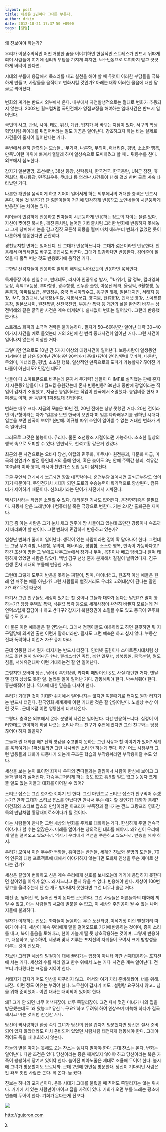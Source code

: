 ```yaml
---
layout: post
title: 세상은 2년마다 그대를 부른다.
author: drkim
date: 2012-10-21 17:37:50 +0900
tags: [컬럼]
---
```

  
왜 진보여야 하는가?


우리가 이상주의적인 어떤 거창한 꿈을 이야기하면 현실적인 스트레스가 반드시 뒤따게 되며 사람들이 여기에 심리적 부담을 가지게 되지만, 보수반동으로 도피하지 말고 꿋꿋하게 버텨야 한다면.


시대의 부름에 응답해서 목소리를 내고 실천을 해야 할 때 무엇이 이러한 부담들을 극복하게 만들고, 사람들을 움직이고 변화시킬 것인가? 아래는 대략 이러한 물음에 대한 답글로 씌어졌다.




###


변화의 계기는 반드시 외부에서 온다. 내부에서 자연발생적으로는 절대로 변화가 추동되지 않는다. 2002년 월드컵처럼 국민전체가 영점교정을 해야하는 일대사건은 반드시 일어난다.


국민의 사고, 관점, 시야, 태도, 위신, 계급, 입지가 확 바뀌는 지점이 있다. 서구의 학생혁명처럼 위아래를 뒤집어버리는 일도 가끔은 일어난다. 강조하고자 하는 바는 실제로 사건들이 줄지어 일어난다는 거다.


주변에서 흔히 관측되는 모습들.. ‘무기력, 나른함, 무의미, 매너리즘, 평범, 소소한 행복, 만족’..이런 따위에 빠져서 헬렐레 하며 일상속으로 도피하려고 할 때 .. 뒤통수를 친다. 외부에서 침노한다.


갑자기 일본멸망, 조선해방, 38선 등장, 신탁통치, 한국건국, 한국동란, UN군 참전, 휴전회담, 독재등장, 민주화운동, 쿠데타 등 엄청난 사건들이 한 해 걸러 한번 골로 계속 나타났던 거다.


나른한 개인을 움직이게 하고 기어이 일어서게 하는 외부에서의 거대한 충격은 반드시 온다. 아닐 것 같은가? 단 젊은이들이 거기에 민감하게 반응하고 노인네들이 시큰둥하게 반응한다는 차이는 있다.


리더들이 민감하게 반응하고 찐따들이 시큰둥하게 반응하는 정도의 차이는 물론 있다. 자신이 찢어진 북처럼, 깨진 종처럼, 늘어진 기타줄처럼 그러한 변화에 반응하지 못해놓고 그게 창피해서 눈을 감고 짐짓 모른척 의뭉을 떨며 마치 애초부터 변화가 없었던 듯이 나른하게 행동한다면 곤란하다.


경천동지할 변화는 일어난다. 단 그대가 반응하느냐다. 그대가 젊은이라면 반응한다. 반응해서 머리색깔도 바꾸고 옷맵시도 바꾼다. 그대가 민감하다면 반응한다. 김어준이 젊었을 때 훌쩍 떠난 것도 반응했기에 움직인 거다.


구한말 선각자들이 반응하여 일제히 해외로 나아갔듯이 반응하면 움직인다.


독재등장 이후 한일수교, 반대데모, 러시아 인공위성 발사, 쿠바위기, 달 정복, 컬러영화 등장, 흑백TV등장, 부마항쟁, 광주항쟁, 전두환 출현, 아웅산 테러, 올림픽, 6월항쟁, 농촌붕괴, 아파트보급, 문민정부, 중국 러시아와수교, 동구권 해체, 일본대지진, 서태지 등장, IMF, 정권교체, 남북정상회담, 자동차보급, 중국붐, 한류등장, 인터넷 등장, 스마트폰 등장, 일본쓰나미, 원전폭발, 선진국진입, 부동산 폭락 등 개인의 삶을 완전히 바꾸는 상전벽해와 같은 굵직한 사건은 계속 터져왔다. 쉴새없이 변화는 일어났다. 그런데 반응했는가다.


스트레스 회피의 소극적 전략은 불가능하다. 필자가 50~60여년간 일어난 대략 30~40여가지 사건을 예로 들었는데 거의 2년에 한 번씩 중대사건이 일어난 거다. 그런 사건이 일어나지 않는게 이상한 거다.


그렇다면 앞으로도 10년 간 5가지 이상의 대형사건이 일어난다. 보통사람이 일생동안 지켜봐야 할 남은 50여년 간이라면 30여가지 중대사건이 일어날텐데 무기력, 나른함, 무의미, 매너리즘, 평범, 소소한 행복, 일상적인 만족으로의 도피가 가능할까? 끊어진 기타줄이 아닌데도? 민감한 데도?


남들이 다 스마트폰으로 바꾸는데 혼자서 무기력? 남들이 다 IMF로 실직했는 판에 혼자서 시큰둥? 남들이 다 월드컵 응원갔는데 혼자 빈둥빈둥? 80년대 중반에 광업이라는 직업이 갑자기 소멸했고, 지금은 농업이라는 직업이 한국에서 소멸했다. 농업비중 현재 3퍼센트 이하, 곧 독일의 1퍼센트대 진입이다.


변화는 매우 크다. 지금의 모습은 10년 전, 20년 전에는 상상 못했던 거다. 20년 전이라면 이규형이라는 자가 ‘일본을 보면 한국이 보인다’며 일본 따라배우기를 권하던 시대다. 일본을 보면 한국이 보여? 천만에. 이규형 따위 소인이 알아챌 수 없는 거대한 변화가 계속 일어난다.


그러므로 그것은 불능이다. 무리다. 물론 조선왕조 시절이라면 가능하다. 소소한 일상의 행복 속으로 도피할 수 있다. 안빈낙도, 천석고황 같은거 있었다.


최근의 큰 사건으로는 오바마 당선, 아랍의 민주화, 후쿠시마 원전붕괴, 다문화 파급, 미국의 천연가스 발전 등인데 거의 올해 안에, 혹은 늦어도 3년 안에 주택값 붕괴, 석유값 100달러 이하 붕괴, 러시아 천연가스 도입 등이 점쳐진다.


구글 무인차 전기차가 보급되면 땅값 대폭락이다. 운전부담 없어지면 출퇴근부담도 없어지기 때문이다. 무인전기차 시대가 되면 도로의 수송능력이 획기적으로 향상된다. 컴퓨터가 제어하기 때문이다. 신호대기라는 단어가 사전에서 지워진다.


택시기사라는 직업은 소멸할 수 있다. 대리운전 기사도 없어진다. 운전면허증은 불필요다. 자동차 안은 노래방이나 컴퓨터실 혹은 극장으로 변한다. 기본 2시간 출퇴근은 재미다.


지금 좀 아는 사람은 그거 눈치 채고 원주에 땅 사들이고 있는데 조만간 강릉이나 속초까지 바라봐야 할 판이다. 그런 변화에 민감하게 반응하고 있는가?


엄청난 변화가 줄지어 일어난다. 생각이 있는 사람이라면 잠이 확 달아나야 한다. 그런데도 그냥 무기력함, 나른함, 무의미, 매너리즘, 평범함, 소소한 행복, 만족이 가능하다고? 하긴 조선이 망한 그 날에도 나무그늘에서 장기나 두며, 목침이나 베고 담바고나 빨며 태평하게 있었던 사람은 많았다. 백범 김구 선생 혼자 분개해서 길길이 날뛰었다지. 김구 선생 혼자 시대의 부름에 반응한 거다.


그런데 그렇게 도무지 반응을 못하는 찌질이, 찐따, 마이너리그, 원초적 아님 애들은 원래 안 쳐주는 애들 아닌가? 그런 사람들의 뻘짓거리도 우리의 고려대상이 된다는 말인가? 왜? 무엇 때문에.


하기사 그런 친구들도 세상에 있기는 할 것이나 그들과 대화가 된다는 말인가? 말이 통하는가? 당장 주택값 폭락, 석유값 폭락 등으로 세계사정이 완전히 바뀔지 모르는데 천연덕스럽게 잡담이나 하고 산다구? 갑자기 북한정권이 소멸될 수도 있고 중국이 민주화 될 수도 있고.


아 물론 이런 예측들은 잘 안맞는다. 그래서 점쟁이들도 예측하라고 하면 걸핏하면 뭐 지구멸망에 외계인 출현 이런거 말하더라만. 필자도 그런 예측은 하고 싶지 않다. 부동산 진짜 폭락하나 이런거 자꾸 묻지 마라.


근데 엉뚱한 데서 뭔가 터지기는 반드시 터진다. 인터넷 출현이나 스마트폰시대처럼 상상도 못한 일이 일어나곤 한다. 팔레스타인 독립, 북한 민주화, 남북통일, 중국분열, 열도침몰, 서해유전대박 이런 기대하는건 잘 안 일어난다.


그렇지만 오바마 당선, 남아공 흑인정권, 카다피 패망이런 것도 사실 대단한 거다. 옛날엔 감히 상상도 못한 일. 놀라운 일이 일어난 거다. 감동해줘야 한다. 박수쳐줘야 한다. 흥분해줘야 한다. 역사에 대한 믿음을 다져야 한다.


우리가 기대한 것이 기대한 위치에서 일어나지는 않지만 여불때기로 터져도 뭔가 터지기는 반드시 터진다. 한국영화 세계제패 이런 기대한 것은 잘 안읽어난다. 노벨상 수상 이런 것도.. 근데 K팝 이런 엉뚱한게 터져나온다.


그렇다. 충격은 외부에서 온다. 분명히 사건은 일어난다. 다만 반응하느냐다. 실정이 이러한데도 안이하게 하품 나오는 소리나 하는 친구가 주변에 있다면 그런 친구와는 당장 끊어야 하지 않을까?


그들과 뭔 대화를 해? 전혀 영감을 주고받지 못하는 그런 사람과 할 이야기가 있어? 세계를 움직여가는 1퍼센트라면 그런 나사빠진 소리 안 하는게 맞다. 하긴 어느 시점부터 그런 밥통들과 대화가 짜증나게 되는게 구조론 학습의 부작용이라면 부작용이랄 수도 있다.


세상을 보는 눈이 트이면 좌파나 우파의 찐따들과는 같잖아서 사람이 한심해 보이고 그들과 말섞기 싫어진다. 가슴 두근거리게 하는 것도 없고 흥분할 일도 없고 눈동자 크게 뜰 일도 없는 자들과 대화를 이어갈 수 있어?


스티브 잡스는 그런 한가한 이야기 안 한다. 그런 마인드로 스티브 잡스가 친구먹어 주겠는가? 만약 그대가 스티브 잡스를 만났다면 만나서 무슨 얘기 할 것인가? 대화가 통해? 이건희와 스티브 잡스의 만남이라면 아프리카 부족장과 잘나가는 깐느 그랑프리 영화감독의 만남처럼 황당재미로소이다가 될 것이다.


아는 사람들이 만나면 그런 세상의 변화를 주제로 대화하는 거다. 한심하게 주말 연속극 이야기나 할 수는 없잖은가. 미래를 열어가는 창의적인 대화를 해야지. 왜? 신이 우리에게 말을 걸어오고 있으니까. 역사가 우리에게 액션을 주문하고 있으니까. 반응을 해야 하지.


우리가 모여서 이런 무수한 변화들, 흥미있는 반전들, 세계의 진보와 문명의 도전들, 70억 인류의 대형 프로젝트에 대해서 이야기하지 않는다면 도대체 인생을 무슨 재미로 산다는 건가?


세상은 끝없이 변화하고 신은 계속 우리에게 신호를 보내오는데 거기에 응답하지 못한다면 살아있을 이유가 없다. 왜 사느냐고 묻지 않을 수 없다. 반응해야 한다. 세상이 100번 펑고를 올려주는데 단 한 개도 받아내지 못한다면 그건 너무나 슬픈 거다.


깨진 종, 찢어진 북, 늘어진 현이 된다면 곤란하다. 그런 사람들은 어른들과의 대화에 끼일 수 없고, 아는 사람들의 사교에 빌붙을 수 없고, 이 세상의 주인공이 될 수 없는 나머지들에 불과하다.


필자가 이해하는 진보는 좌파들이 놀음하는 무슨 노선타령, 이석기짓 이런 뻘짓거리 따위가 아니다. 세상이 계속 우리에게 말을 걸어오므로 거기에 반응하는 것이며, 종이 소리를 내고, 북이 울음을 토해내고, 현이 가늘게 떨 듯 상호작용하는 것이며, 그렇게 반응하고, 대응하고, 응수하여, 세상과 맞서 겨루는 포지션의 자취들이 모여서 크게 방향성을 이루는 것이 진보다.


진보란 그러한 세상의 말걸기에 대해 끌려가는 입장이 아니라 약간 선제대응하는 포지션에 서는 거다. 세상의 수를 미리 읽고 한수 위에서 노는 거다. 사건은 계속 일어난다. 전부터 기다렸다는 표정을 지어야 한다.


서태지가 갑자기 떠도 인상을 찌푸리지 않고.. 어서와 여기 자리 준비해뒀어. 너를 위해.. 짜잔.. 이런 정도 여유는 부려야 한다. 노무현이 갑자기 떠도.. 설렁탕 요구하지 않고.. 님을 위해 준비했어.. 이런 대사는 대비되어 있어야 한다.


왜? 그거 안 되면 너무 어색하잖아. 너무 쪽팔리잖아. 그건 마치 멋진 미녀가 나의 집을 방문했는데도 ‘왜 왔능교? 당신 누구요?’하고 두려워 하여 인상쓰며 머쓱해 하다가 결국 깨지고 마는 것처럼 한심한 거다.


당신이 짝사랑하던 환상 속의 그녀가 당신의 집을 갑자기 방문했다면 당신은 설사 준비되어 있지 않았더라도 마치 준비되어 있었던 사람처럼 태연하게 행동해야 한다. 그래야 적어도 죽을 때 후회하지 않는다.


하늘의 별을 따지는 못해도 오는 찬스는 놓치지 말아야 한다. 근대 찬스는 온다. 변화는 일어난다. 다만 조건은 있다. 당신이라는 종은 깨져있지 않아야 하고 당신이라는 북은 가죽이 팽팽하게 당겨져 있어야 한다. 늘어진 피아노줄은 제대로 조율해 두어야 한다. 불시에 그녀가 방문할지도 모르니까. 근데 2년에 한번쯤 방문한다. 당신이 기다리던 사람은 안 와도 멋진 사람은 온다. 꼭 온다. 늘 왔다.


진보는 하나의 포지션이다. 문득 시대가 그대를 불렀을 때 적어도 쪽팔리지는 않는 위치다. 거기에 서 있는 사람만이 마이크 잡을 자격이 있다. 기회가 오면 부를 노래는 평소에 연습해 두어야 한다. 기회가 온다는게 진보다.

















  ![](/files/attach/images/199/290/248/123456.JPG)












  http://gujoron.com


  ∑